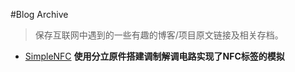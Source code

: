#Blog Archive

> 保存互联网中遇到的一些有趣的博客/项目原文链接及相关存档。

* [SimpleNFC](SimpleNFC/index.md) **使用分立原件搭建调制解调电路实现了NFC标签的模拟**
